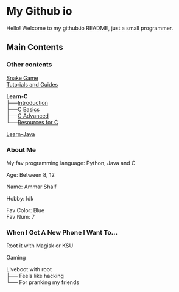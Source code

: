 # My Github io

Hello! Welcome to my github.io README,
just a small programmer.

## Main Contents
### Other contents
[Snake Game](https://deb-svg.github.io/snakegame) <br>
[Tutorials and Guides](https://deb-svg.github.io/tutorandguides)

**Learn-C** <br>
├──[Introduction](https://deb-svg.github.io/learn-c-introduction) <br>
├──[C Basics](https://deb-svg.github.io/learn-c-basics) <br>
├──[C Advanced](https://deb-svg.github.io/learn-c-advanced) <br>
└──[Resources for C](https://deb-svg.github.io/learn-c-resources)

[Learn-Java](https://deb-svg.github.io/learn-jv-intro)

### About Me
My fav programming language: Python, Java and C

Age: Between 8, 12

Name: Ammar Shaif

Hobby: Idk

Fav Color: Blue <br>
Fav Num: 7 <br>

### When I Get A New Phone I Want To...
Root it with Magisk or KSU

Gaming

Liveboot with root <br>
├── Feels like hacking <br>
└── For pranking my friends
